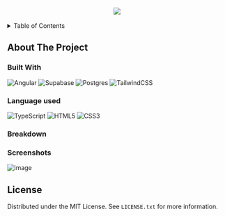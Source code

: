 <!-- PROJECT LOGO -->
<br />
<div align="center">
  <img align="center" src="https://github.com/user-attachments/assets/e28ab259-e743-43cf-9a01-333ef9fb9e33"></>
</div>
<br>
<!-- TABLE OF CONTENTS -->
<details>
  <summary>Table of Contents</summary>
  <ol>
    <li>
      <a href="#about-the-project">About The Project</a>
      <ul>
        <li><a href="#built-with">Built With</a></li>
      </ul>
    </li>
    <li>
      <a href="#breakdown">Breakdown</a>
    </li>
    <li><a href="#license">License</a></li>
  </ol>
</details>

<!-- ABOUT THE PROJECT -->
## About The Project

### Built With
![Angular](https://img.shields.io/badge/angular-%23DD0031.svg?style=for-the-badge&logo=angular&logoColor=white)
![Supabase](https://img.shields.io/badge/Supabase-3ECF8E?style=for-the-badge&logo=supabase&logoColor=white)
![Postgres](https://img.shields.io/badge/postgres-%23316192.svg?style=for-the-badge&logo=postgresql&logoColor=white)
![TailwindCSS](https://img.shields.io/badge/Tailwind_CSS-38B2AC?style=for-the-badge&logo=tailwind-css&logoColor=white)

### Language used

![TypeScript](https://img.shields.io/badge/TypeScript-007ACC?style=for-the-badge&logo=typescript&logoColor=white)
![HTML5](https://img.shields.io/badge/html5-%23E34F26.svg?style=for-the-badge&logo=html5&logoColor=white)
![CSS3](https://img.shields.io/badge/css3-%231572B6.svg?style=for-the-badge&logo=css3&logoColor=white)

### Breakdown 

  
<!-- GETTING STARTED -->
### Screenshots
![image](https://github.com/user-attachments/assets/2a753d44-384e-42a6-aff5-400fd6873777)

<!-- LICENSE -->
## License
Distributed under the MIT License. See `LICENSE.txt` for more information.
